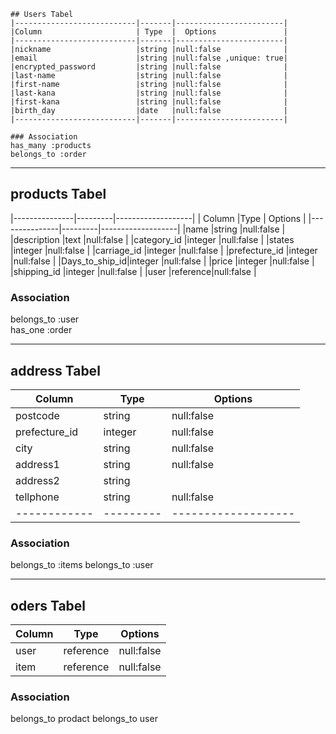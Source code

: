     ## Users Tabel
    |---------------------------|-------|------------------------|
    |Column                     | Type  |  Options               | 
    |---------------------------|-------|------------------------|
    |nickname                   |string |null:false              |
    |email                      |string |null:false ,unique: true|
    |encrypted_password         |string |null:false              |
    |last-name                  |string |null:false              |
    |first-name                 |string |null:false              |
    |last-kana                  |string |null:false              |
    |first-kana                 |string |null:false              |
    |birth_day                  |date   |null:false              |
    |---------------------------|-------|------------------------|

    ### Association
    has_many :products
    belongs_to :order


----------------------------- ----------------------------- -----------------------------

## products Tabel
|---------------|---------|-------------------|
| Column        |Type     | Options           |
|---------------|---------|-------------------|
|name           |string   |null:false         |
|description    |text     |null:false         |
|category_id    |integer  |null:false         |
|states         |integer  |null:false         |
|carriage_id    |integer  |null:false         |
|prefecture_id  |integer  |null:false         |
|Days_to_ship_id|integer  |null:false         |
|price          |integer  |null:false         |
|shipping_id    |integer  |null:false         |
|user           |reference|null:false         |

### Association
  belongs_to :user  
  has_one :order  

----------------------------- ----------------------------- -----------------------------
## address Tabel

|Column      |Type     |Options            |
|------------|---------|-------------------|
|postcode    |string   |null:false         |
|prefecture_id|integer |null:false         |
|city        |string   |null:false         |
|address1    |string   |null:false         |
|address2    |string   |                   |
|tellphone   |string   |null:false         |
|------------|---------|-------------------|

### Association
  belongs_to :items
  belongs_to :user

----------------------------- ----------------------------- -----------------------------
## oders Tabel

|Column      |Type     |Options            |
|------------|---------|-------------------|
|user        |reference|null:false         |
|item        |reference|null:false         |

### Association
  belongs_to prodact
  belongs_to user